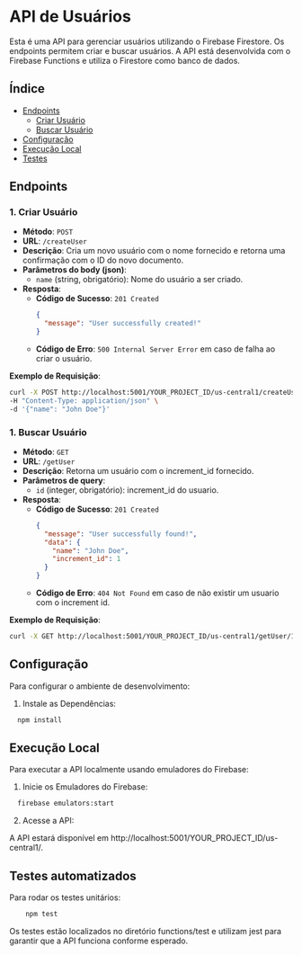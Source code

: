 # API de Usuários

Esta é uma API para gerenciar usuários utilizando o Firebase Firestore. Os endpoints permitem criar e buscar usuários. A API está desenvolvida com o Firebase Functions e utiliza o Firestore como banco de dados.

## Índice

- [Endpoints](#endpoints)
  - [Criar Usuário](#criar-usuário)
  - [Buscar Usuário](#buscar-usuário)
- [Configuração](#configuração)
- [Execução Local](#execução-local)
- [Testes](#testes)

## Endpoints

### 1. Criar Usuário

- **Método**: `POST`
- **URL**: `/createUser`
- **Descrição**: Cria um novo usuário com o nome fornecido e retorna uma confirmação com o ID do novo documento.
- **Parâmetros do body (json)**:
  - `name` (string, obrigatório): Nome do usuário a ser criado.
- **Resposta**:
  - **Código de Sucesso**: `201 Created`
    ```json
    {
      "message": "User successfully created!"
    }
    ```
  - **Código de Erro**: `500 Internal Server Error` em caso de falha ao criar o usuário.

**Exemplo de Requisição**:

```bash
curl -X POST http://localhost:5001/YOUR_PROJECT_ID/us-central1/createUser \
-H "Content-Type: application/json" \
-d '{"name": "John Doe"}'
```

### 1. Buscar Usuário

- **Método**: `GET`
- **URL**: `/getUser`
- **Descrição**: Retorna um usuário com o increment_id fornecido.
- **Parâmetros de query**:
  - `id` (integer, obrigatório): increment_id do usuario.
- **Resposta**:
  - **Código de Sucesso**: `201 Created`
    ```json
    {
      "message": "User successfully found!",
      "data": {
        "name": "John Doe",
        "increment_id": 1
      }
    }
    ```
  - **Código de Erro**: `404 Not Found` em caso de não existir um usuario com o increment id.

**Exemplo de Requisição**:

```bash
curl -X GET http://localhost:5001/YOUR_PROJECT_ID/us-central1/getUser/1
```

## Configuração

Para configurar o ambiente de desenvolvimento:

1. Instale as Dependências:

```bash
  npm install
```

## Execução Local

Para executar a API localmente usando emuladores do Firebase:

1. Inicie os Emuladores do Firebase:

  ```bash
    firebase emulators:start
  ```
2. Acesse a API:

A API estará disponível em http://localhost:5001/YOUR_PROJECT_ID/us-central1/.

## Testes automatizados

Para rodar os testes unitários:

```bash 
    npm test
```

Os testes estão localizados no diretório functions/test e utilizam jest para garantir que a API funciona conforme esperado.

